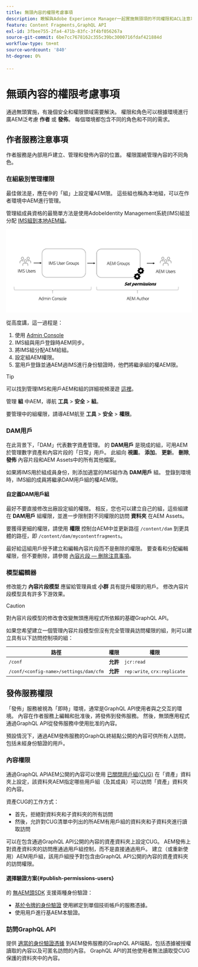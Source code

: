 ```yaml
---
title: 無頭內容的權限考慮事項
description: 瞭解與Adobe Experience Manager一起實施無頭項的不同權限和ACL注意事項。 瞭解「作者」和「發佈」環境所需的不同角色和潛在權限級別。
feature: Content Fragments,GraphQL API
exl-id: 3fbee755-2fa4-471b-83fc-3f4bf056267a
source-git-commit: 6be7cc7678162c355c39bc3000716fdaf421884d
workflow-type: tm+mt
source-wordcount: '840'
ht-degree: 0%

---
```


# 無頭內容的權限考慮事項

通過無頭實施，有幾個安全和權限領域需要解決。 權限和角色可以根據環境進行廣AEM泛考慮 **作者** 或 **發佈**。 每個環境都包含不同的角色和不同的需求。

## 作者服務注意事項

作者服務是內部用戶建立、管理和發佈內容的位置。 權限圍繞管理內容的不同角色。

### 在組級別管理權限

最佳做法是，應在中的「組」上設定權AEM限。 這些組也稱為本地組，可以在作者環境中AEM進行管理。

管理組成員資格的最簡單方法是使用AdobeIdentity Management系統(IMS)組並分配 [IMS組到本地AEM組](https://experienceleague.adobe.com/docs/experience-manager-cloud-service/content/security/ims-support.html?lang=en#managing-permissions-in-aem)。

![管理控制台權限流](assets/admin-console-aem-group-permissions.png)

從高度講，這一過程是：

1. 使用 [Admin Console](https://adminconsole.adobe.com/)
1. IMS組與用戶登錄時AEM同步。
1. 將IMS組分配AEM給組。
1. 設定組AEM權限。
1. 當用戶登錄並通AEM過IMS進行身份驗證時，他們將繼承組的權AEM限。

>[!TIP]
>
> 可以找到管理IMS和用戶AEM和組的詳細視頻漫遊 [這裡](https://experienceleague.adobe.com/docs/experience-manager-learn/cloud-service/accessing/overview.html)。

管理 **組** 中AEM，導航 **工具** > **安全** > **組**。

要管理中的組權限，請導AEM航至 **工具** > **安全** > **權限**。

### DAM用戶

在此背景下，「DAM」代表數字資產管理。 的 **DAM用戶** 是現成的組，可用AEM於管理數字資產和內容片段的「日常」用戶。 此組向 **視圖**。 **添加**。 **更新**。 **刪除**, **發佈** 內容片段和AEM Assets中的所有其他檔案。

如果將IMS用於組成員身份，則添加適當的IMS組作為 **DAM用戶** 組。 登錄到環境時，IMS組的成員將繼承DAM用戶組的權AEM限。

#### 自定義DAM用戶組

最好不要直接修改出廠設定組的權限。 相反，您也可以建立自己的組，這些組建在 **DAM用戶** 組權限，並進一步限制對不同權限的訪問 **資料夾** 在AEM Assets。

要獲得更細的權限，請使用 **權限** 控制台AEM中並更新路徑 `/content/dam` 到更具體的路徑，即 `/content/dam/mycontentfragments`。

最好給這組用戶授予建立和編輯內容片段而不是刪除的權限。 要查看和分配編輯權限，但不要刪除，請參閱 [內容片段 — 刪除注意事項](/help/sites-cloud/administering/content-fragments/content-fragments-delete.md)。

### 模型編輯器

修改能力 **內容片段模型** 應留給管理員或 **小群** 具有提升權限的用戶。 修改內容片段模型具有許多下游效果。

>[!CAUTION]
>
>對內容片段模型的修改會改變無頭應用程式所依賴的基礎GraphQL API。

如果您希望建立一個管理內容片段模型但沒有完全管理員訪問權限的組，則可以建立具有以下訪問控制項的組：

| 路徑 | 權限 | 權限 |
|-----| -------------| ---------|
| `/conf` | **允許** | `jcr:read` |
| `/conf/<config-name>/settings/dam/cfm` | **允許** | `rep:write`, `crx:replicate` |

## 發佈服務權限

「發佈」服務被視為「即時」環境，通常是GraphQL API使用者與之交互的環境。 內容在作者服務上編輯和批准後，將發佈到發佈服務。 然後，無頭應用程式通過GraphQL API從發佈服務中使用批准的內容。

預設情況下，通過AEM發佈服務的GraphQL終結點公開的內容可供所有人訪問，包括未經身份驗證的用戶。

### 內容權限

通過GraphQL APIAEM公開的內容可以使用 [已關閉用戶組(CUG)](https://experienceleague.adobe.com/docs/experience-manager-learn/assets/advanced/closed-user-groups.html) 在「資產」資料夾上設定，該資料夾AEM指定哪些用戶組（及其成員）可以訪問「資產」資料夾的內容。

資產CUG的工作方式：

* 首先，拒絕對資料夾和子資料夾的所有訪問
* 然後，允許對CUG清單中列出的所AEM有用戶組的資料夾和子資料夾進行讀取訪問

可以在包含通過GraphQL API公開的內容的資產資料夾上設定CUG。 AEM發佈上對資產資料夾的訪問應通過用戶組控制，而不是直接通過用戶。 建立（或重新使用）AEM用戶組，該用戶組授予對包含由GraphQL API公開的內容的資產資料夾的訪問權限。

#### 選擇驗證方案{#publish-permissions-users}

的 [無AEM頭SDK](https://github.com/adobe/aem-headless-client-js#create-aemheadless-client) 支援兩種身份驗證：

* [基於令牌的身份驗證](/help/implementing/developing/introduction/generating-access-tokens-for-server-side-apis.md) 使用綁定到單個技術帳戶的服務憑據。
* 使用用戶進行基AEM本驗證。

### 訪問GraphQL API

提供 [適當的身份驗證憑據](https://github.com/adobe/aem-headless-client-js#create-aemheadless-client) 到AEM發佈服務的GraphQL API端點，包括憑據被授權讀取的內容以及可匿名訪問的內容。 GraphQL API的其他使用者無法讀取受CUG保護的資料夾中的內容。
